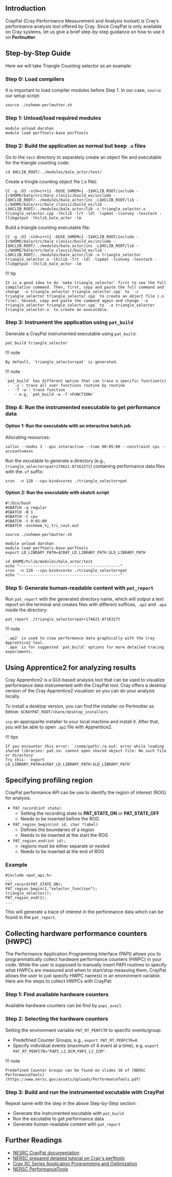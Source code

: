 ## Introduction

CrayPat (Cray Performance Measurement and Analysis toolset) is Cray’s performance analysis tool offered by Cray. Since CrayPat is only available on Cray systems, let us give a brief step-by-step guidance on how to use it on **Perlmutter**.

## Step-by-Step Guide
Here we will take Triangle Counting selector as an example:

### Step 0: Load compilers
It is important to load compiler modules before Step 1. In our case, `source` our setup script:
```
source ./oshmem-perlmutter.sh
```

### Step 1: Unload/load required modules
```
module unload darshan
module load perftools-base perftools
```
### Step 2: Build the application as normal but **keep `.o` files**
Go to the `test` directory to separately create an object file and executable for the triangle counting code:
```
cd $HCLIB_ROOT/../modules/bale_actor/test/
```
Create a tringle counting object file (.o file):
```
CC -g -O3 -std=c++11 -DUSE_SHMEM=1 -I$HCLIB_ROOT/include -I/$HOME/bale/src/bale_classic/build_ex/include -I$HCLIB_ROOT/../modules/bale_actor/inc -L$HCLIB_ROOT/lib -L/$HOME/bale/src/bale_classic/build_ex/lib -L$HCLIB_ROOT/../modules/bale_actor/lib -c triangle_selector.o triangle_selector.cpp -lhclib -lrt -ldl -lspmat -lconvey -lexstack -llibgetput -lhclib_bale_actor -lm
```
Build a triangle counting executable file:
```
CC -g -O3 -std=c++11 -DUSE_SHMEM=1 -I$HCLIB_ROOT/include -I/$HOME/bale/src/bale_classic/build_ex/include -I$HCLIB_ROOT/../modules/bale_actor/inc -L$HCLIB_ROOT/lib -L/$HOME/bale/src/bale_classic/build_ex/lib -L$HCLIB_ROOT/../modules/bale_actor/lib -o triangle_selector triangle_selector.o -lhclib -lrt -ldl -lspmat -lconvey -lexstack -llibgetput -lhclib_bale_actor -lm
```
!!! tip

    It is a good idea to do `make triangle_selector` first to see the full compilation command. Then, first, copy and paste the full command and change `-o triangle_selector triangle_selector.cpp` to `-c triangle_selector triangle_selector.cpp` to create an object file (.o file). Second, copy and paste the command again and change `-o triangle_selector triangle_selector.cpp` to `-o triangle_selector triangle_selector.o` to create an executable.

### Step 3: Instrument the application using `pat_build`
Generate a CrayPat instrumented executable using `pat_build`:
```
pat_build triangle_selector
```

!!! note

    By default, `triangle_selector+pat` is generated.

!!! note

    `pat_build` has different option that can trace a specific function(s)
     - `-u`: trace all user functions routine by routine
     - `-T -w`: trace function
        - e.g, `pat_build -w -T <FUNCTION>`

### Step 4: Run the instrumented executable to get performance data

#### Option 1: Run the executable with an interactive batch job
Allocating resources:
```
salloc --nodes 1 --qos interactive --time 00:05:00 --constraint cpu --account=mxxx
```
Run the excutable to generate a directory (e.g., `triangle_selector+pat+174621-8716327t`) containing performance data files with the`.xf` suffix:
```
srun  -n 128 --cpu-bind=cores ./triangle_selector+pat
```

#### Option 2: Run the executable with sbatch script
```
#!/bin/bash
#SBATCH -q regular
#SBATCH -N 1
#SBATCH -C cpu
#SBATCH -t 0:05:00
#SBATCH -ooshmem_%j_tri_cout.out

source ./oshmem-perlmutter.sh

module unload darshan
module load perftools-base perftools
export LD_LIBRARY_PATH=$CRAY_LD_LIBRARY_PATH:$LD_LIBRARY_PATH

cd $HOME/hclib/modules/bale_actor/test
echo "--------------------------------------------"
srun  -n 128 --cpu-bind=cores ./triangle_selector+pat
echo "--------------------------------------------"
```

### Step 5: Generate human-readable content with `pat_report`
Run `pat_report` with the generated directory name, which will output a text report on the terminal and creates files with different suffices, `.ap2` and `.apa` inside the directory:
```
pat_report ./triangle_selector+pat+174621-8716327t
```

!!! note

    `.ap2` is used to view performance data graphically with the Cray Apprentice2 tool.
    `.apa` is for suggested `pat_build` options for more detailed tracing experiments.

## Using Apprentice2 for analyzing results

Cray Apprentice2 is a GUI-based analysis tool that can be used to visualize performance data instrumented with the CrayPat tool. Cray offers a desktop version of the Cray Apprentice2 visualizer so you can do your analysis locally.

To install a desktop version, you can find the installer on Perlmutter as below:
`$CRAYPAT_ROOT/share/desktop_installers`

`scp` an approparite installer to your local machine and install it. After that, you will be able to open `.ap2` file with Apprentice2.

!!! tips

    If you encounter this error: `/some/path/./a.out: error while loading shared libraries: pat.so: cannot open shared object file: No such file or directory`
    Try this: `export LD_LIBRARY_PATH=$CRAY_LD_LIBRARY_PATH:$LD_LIBRARY_PATH`


## Specifying profiling region
CrayPat performance API can be use to identify the region of interest (ROG) for analysis.
- `PAT_record(int state)`
	- Setting the recording state to **PAT_STATE_ON** or **PAT_STATE_OFF**
	- Needs to be inserted before the ROG
- `PAT_region_begin(int id, char *label)`
	- Defines the boundaries of a region
	- Needs to be inserted at the start the ROG
- `PAT_region_end(int id);`
	- regions must be either separate or nested
	- Needs to be inserted at the end of ROG

### Example
```
#include <pat_api.h>
...
PAT_record(PAT_STATE_ON);
PAT_region_begin(1,"selector_function");
triangle_selector();
PAT_region_end(1);
...
```
This will generate a trace of interest in the performance data which can be found in the `pat_report`.

## Collecting hardware performance counters (HWPC)

The Performance Application Programming Interface (PAPI) allows you to programmatically collect hardware performance counters (HWPC) in your code. While the user is supposed to manually insert PAPI routines to specify what HWPCs are measured and when to start/stop measuing them, CrayPat allows the user to just specify HWPC name(s) in an environment variable. Here are the steps to collect HWPCs with CrayPat:

### Step 1: Find available hardware counters
Available hardware counters can be find by `papi_avail`.

### Step 2: Selecting the hardware counters
Setting the environment variable `PAT_RT_PERFCTR` to specific events/group:
 - Predefined Counter Groups, e.g., `export PAT_RT_PERFCTR=0`.
 - Specify individual events (maximum of 4 event at a time), e.g. `export PAT_RT_PERFCTR="PAPI_L2_DCM,PAPI_L2_ICM"`.

!!! note

    Predefined Counter Groups can be found on slides 38 of [NERSC PerformanceTools](https://www.nersc.gov/assets/Uploads/PerformanceTools.pdf)

### Step 3: Build and run the instrumented excutable with CrayPat
Repeat same with the step in the above Step-by-Step section:
- Generate the instrumented excutable with `pat_build`
- Run the excutable to get performance data
- Generate human-readable content with `pat_report`

## Further Readings

- [NESRC CrayPat documentation](https://docs.nersc.gov/tools/performance/craypat/)
- [NERSC prepared detailed tutorial on Cray's perftools](https://www.nersc.gov/assets/Uploads/05-craypat-reveal-20170609.pdf)
- [Cray XC Series Application Programming and Optimization](https://www.nersc.gov/assets/Uploads/TR-CPO-NERSC-20190211-2.pdf)
- [NERSC PerformanceTools](https://www.nersc.gov/assets/Uploads/PerformanceTools.pdf)
